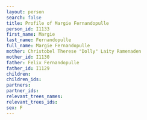 ```yaml
---
layout: person
search: false
title: Profile of Margie Fernandopulle
person_id: I1133
first_name: Margie
last_name: Fernandopulle
full_name: Margie Fernandopulle
mother: Christobel Therese "Dolly" Laity Ramenaden
mother_id: I1130
father: Felix Fernandopulle
father_id: I1129
children:
children_ids:
partners:
partner_ids:
relevant_trees_names:
relevant_trees_ids:
sex: F
---
```


